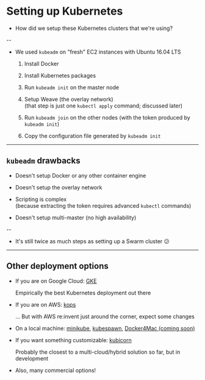# Setting up Kubernetes

- How did we setup these Kubernetes clusters that we're using?

--

- We used `kubeadm` on "fresh" EC2 instances with Ubuntu 16.04 LTS

    1. Install Docker

    2. Install Kubernetes packages

    3. Run `kubeadm init` on the master node

    4. Setup Weave (the overlay network)
       <br/>
       (that step is just one `kubectl apply` command; discussed later)

    5. Run `kubeadm join` on the other nodes (with the token produced by `kubeadm init`)

    6. Copy the configuration file generated by `kubeadm init`

---

## `kubeadm` drawbacks

- Doesn't setup Docker or any other container engine

- Doesn't setup the overlay network

- Scripting is complex
  <br/>
  (because extracting the token requires advanced `kubectl` commands)

- Doesn't setup multi-master (no high availability)

--

- It's still twice as much steps as setting up a Swarm cluster 😕

---

## Other deployment options

- If you are on Google Cloud:
  [GKE](https://cloud.google.com/container-engine/)

  Empirically the best Kubernetes deployment out there

- If you are on AWS:
  [kops](https://github.com/kubernetes/kops)

  ... But with AWS re:invent just around the corner, expect some changes

- On a local machine:
  [minikube](https://kubernetes.io/docs/getting-started-guides/minikube/),
  [kubespawn](https://github.com/kinvolk/kube-spawn),
  [Docker4Mac (coming soon)](https://beta.docker.com/)

- If you want something customizable:
  [kubicorn](https://github.com/kris-nova/kubicorn)

  Probably the closest to a multi-cloud/hybrid solution so far, but in development

- Also, many commercial options!
